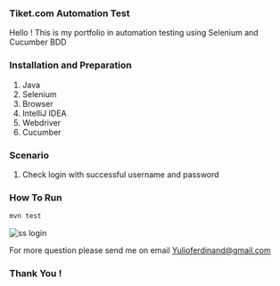 ### Tiket.com Automation Test 
Hello ! This is my portfolio in automation testing using Selenium and Cucumber BDD

### Installation and Preparation
1. Java 
2. Selenium
3. Browser
4. IntelliJ IDEA
5. Webdriver
6. Cucumber

### Scenario
1. Check login with successful username and password

### How To Run
```bash
mvn test
```
![ss login](https://user-images.githubusercontent.com/46779184/200120951-1d650201-0ef2-4720-a326-d729569901a3.png)

For more question please send me on email Yulioferdinand@gmail.com


### Thank You !

